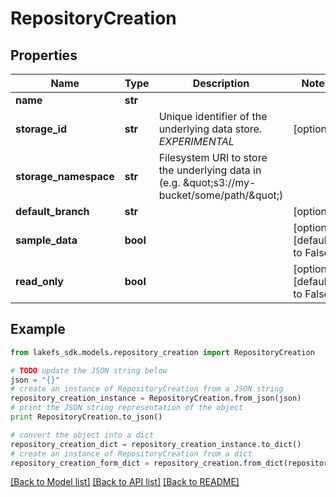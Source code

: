 # RepositoryCreation


## Properties

Name | Type | Description | Notes
------------ | ------------- | ------------- | -------------
**name** | **str** |  | 
**storage_id** | **str** | Unique identifier of the underlying data store. *EXPERIMENTAL* | [optional] 
**storage_namespace** | **str** | Filesystem URI to store the underlying data in (e.g. \&quot;s3://my-bucket/some/path/\&quot;) | 
**default_branch** | **str** |  | [optional] 
**sample_data** | **bool** |  | [optional] [default to False]
**read_only** | **bool** |  | [optional] [default to False]

## Example

```python
from lakefs_sdk.models.repository_creation import RepositoryCreation

# TODO update the JSON string below
json = "{}"
# create an instance of RepositoryCreation from a JSON string
repository_creation_instance = RepositoryCreation.from_json(json)
# print the JSON string representation of the object
print RepositoryCreation.to_json()

# convert the object into a dict
repository_creation_dict = repository_creation_instance.to_dict()
# create an instance of RepositoryCreation from a dict
repository_creation_form_dict = repository_creation.from_dict(repository_creation_dict)
```
[[Back to Model list]](../README.md#documentation-for-models) [[Back to API list]](../README.md#documentation-for-api-endpoints) [[Back to README]](../README.md)



